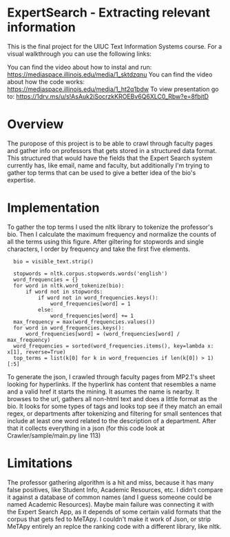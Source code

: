 # ExpertSearch - Extracting relevant information

This is the final project for the UIUC Text Information Systems course. For a visual walkthrough you can use the following links: 

You can find the video about how to instal and run: https://mediaspace.illinois.edu/media/1_sktdzqnu
You can find the video about how the code works: https://mediaspace.illinois.edu/media/1_ht2q1bdw
To view presentation go to: https://1drv.ms/u/s!AsAuk2iSocrzkKROEBv6Q6XLC0_Rbw?e=8fbitD

# Overview

The puropose of this project is to be able to crawl through faculty pages and gather info on professors that gets stored in a structured data format. This structured that would have the fields that the Expert Search system currently has, like email, name and faculty, but additionally I'm trying to gather top terms that can be used to give a better idea of the bio's expertise.

# Implementation

To gather the top terms I used the nltk library to tokenize the professor's bio. Then I calculate the maximum frequency and normalize the counts of all the terms using this figure. After giltering for stopwords and single characters, I order by frequency and take the first five elements.

      bio = visible_text.strip()

      stopwords = nltk.corpus.stopwords.words('english')
      word_frequencies = {}
      for word in nltk.word_tokenize(bio):
          if word not in stopwords:
              if word not in word_frequencies.keys():
                  word_frequencies[word] = 1
              else:
                  word_frequencies[word] += 1
      max_frequency = max(word_frequencies.values())
      for word in word_frequencies.keys():
          word_frequencies[word] = (word_frequencies[word] / max_frequency)
      word_frequencies = sorted(word_frequencies.items(), key=lambda x: x[1], reverse=True)
      top_terms = list(k[0] for k in word_frequencies if len(k[0]) > 1)[:5]
     
To generate the json, I crawled through faculty pages from MP2.1's sheet looking for hyperlinks. If the hyperlink has content that resembles a name and a valid href it starts the mining. It asumes the name is nearby. It browses to the url, gathers all non-html text and does a little format as the bio. It looks for some types of tags and looks top see if they match an email regex, or departments after tokenizing and filtering for small sentences that include at least one word related to the description of a department. After that it collects everything in a json (for this code look at Crawler/sample/main.py line 113)

# Limitations

The professor gathering algorithm is a hit and miss, because it has many false positives, like Student Info, Academic Resources, etc. I didn't compare it against a database of common names (and I guess someone could be named Academic Resources). Maybe main failure was connecting it with the Expert Search App, as it depends of some certain valid formats that the corpus that gets fed to MeTApy. I couldn't make it work of Json, or strip MeTApy entirely an replce the ranking code with a different library, like nltk.
